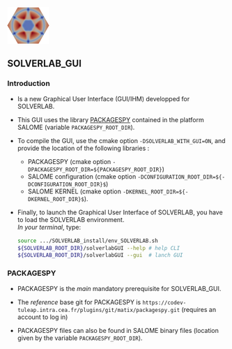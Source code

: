
![logo](../images/logoSOLVERLAB.png)

## SOLVERLAB_GUI

### Introduction

- Is a new Graphical User Interface (GUI/IHM) developped for SOLVERLAB.  

- This GUI uses the library [PACKAGESPY](https://codev-tuleap.intra.cea.fr/plugins/git/matix/packagespy.git)
  contained in the platform SALOME (variable `PACKAGESPY_ROOT_DIR`).  

- To compile the GUI, use the cmake option `-DSOLVERLAB_WITH_GUI=ON`, 
  and provide the location of the following libraries :  
  - PACKAGESPY (cmake option  `-DPACKAGESPY_ROOT_DIR=${PACKAGESPY_ROOT_DIR}`)  
  - SALOME configuration (cmake option `-DCONFIGURATION_ROOT_DIR=${-DCONFIGURATION_ROOT_DIR}$`)  
  - SALOME KERNEL (cmake option `-DKERNEL_ROOT_DIR=${-DKERNEL_ROOT_DIR}$`).  

- Finally, to launch the Graphical User Interface of SOLVERLAB,
  you have to load the SOLVERLAB environment.  
  *In your terminal*, type:

  ```bash
  source .../SOLVERLAB_install/env_SOLVERLAB.sh
  ${SOLVERLAB_ROOT_DIR}/solverlabGUI --help # help CLI
  ${SOLVERLAB_ROOT_DIR}/solverlabGUI --gui  # lanch GUI
  ```


### PACKAGESPY

- PACKAGESPY is the *main* mandatory prerequisite for SOLVERLAB_GUI.

- The *reference* base git for PACKAGESPY is
  `https://codev-tuleap.intra.cea.fr/plugins/git/matix/packagespy.git`
  (requires an account to log in)  

- PACKAGESPY files can also be found in SALOME binary files (location given by the variable `PACKAGESPY_ROOT_DIR`).


